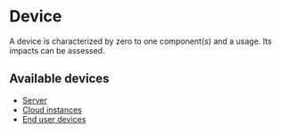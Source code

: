 # Device

A device is characterized by zero to one component(s) and a usage. Its impacts can be assessed.

## Available devices

* [Server](server.md)
* [Cloud instances](cloud.md)
* [End user devices](terminals_&_peripherals.md)

